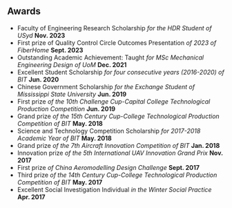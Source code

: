 ## Awards


  * Faculty of Engineering Research Scholarship *for the HDR Student of USyd* **Nov. 2023**
  * First prize of Quality Control Circle Outcomes Presentation *of 2023 of FiberHome* **Sept. 2023**
  * Outstanding Academic Achievement: Taught *for MSc Mechanical Engineering Design of UoM* **Dec. 2021**
  * Excellent Student Scholarship *for four consecutive years (2016-2020) of BIT* **Jun. 2020**
  * Chinese Government Scholarship *for the Exchange Student of Mississippi State University* **Jun. 2019**
  * First prize *of the 10th Challenge Cup-Capital College Technological Production Competition* **Jun. 2019**
  * Grand prize *of the 15th Century Cup-College Technological Production Competition of BIT* **May. 2018**
  * Science and Technology Competition Scholarship *for 2017-2018 Academic Year of BIT* **May. 2018**
  * Grand prize *of the 7th Aircraft Innovation Competition of BIT* **Jan. 2018**
  * Innovation prize *of the 5th International UAV Innovation Grand Prix* **Nov. 2017**
  * First prize *of China Aeromodelling Design Challenge* **Sept. 2017**
  * Third prize *of the 14th Century Cup-College Technological Production Competition of BIT* **May. 2017**
  * Excellent Social Investigation Individual *in the Winter Social Practice* **Apr. 2017**
